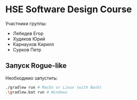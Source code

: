 # HSE Software Design Course

Участники группы:
* Лебедев Егор
* Худяков Юрий
* Карнаухов Кирилл
* Сурков Петр

## Запуск Rogue-like

Необходимо запустить:
```bash
./gradlew run # MacOs or Linux (with Bash)
.\gradlew.bat run # Windows
```
